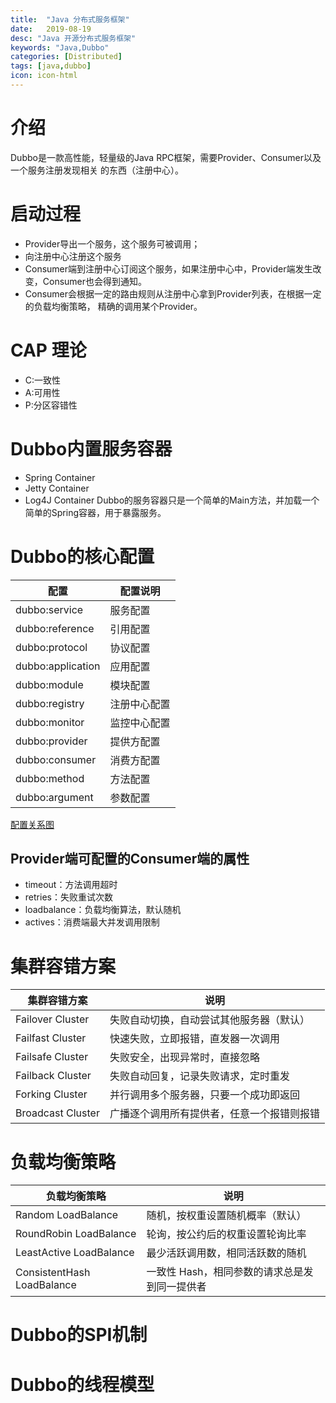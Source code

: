 ```yaml
---
title:  "Java 分布式服务框架"
date:   2019-08-19
desc: "Java 开源分布式服务框架"
keywords: "Java,Dubbo"
categories: [Distributed]
tags: [java,dubbo]
icon: icon-html
---
```


# 介绍
Dubbo是一款高性能，轻量级的Java RPC框架，需要Provider、Consumer以及一个服务注册发现相关
的东西（注册中心）。

# 启动过程
- Provider导出一个服务，这个服务可被调用；
- 向注册中心注册这个服务
- Consumer端到注册中心订阅这个服务，如果注册中心中，Provider端发生改变，Consumer也会得到通知。
- Consumer会根据一定的路由规则从注册中心拿到Provider列表，在根据一定的负载均衡策略，
精确的调用某个Provider。

# CAP 理论
- C:一致性
- A:可用性
- P:分区容错性

# Dubbo内置服务容器
- Spring Container
- Jetty Container
- Log4J Container
Dubbo的服务容器只是一个简单的Main方法，并加载一个简单的Spring容器，用于暴露服务。

# Dubbo的核心配置

| 配置  |配置说明|
|---|---|
|dubbo:service|服务配置|
|dubbo:reference|引用配置|
|dubbo:protocol|协议配置|
|dubbo:application|应用配置|
|dubbo:module|模块配置|
|dubbo:registry|注册中心配置|
|dubbo:monitor|监控中心配置|
|dubbo:provider|提供方配置|
|dubbo:consumer|消费方配置|
|dubbo:method|方法配置|
|dubbo:argument|参数配置|

[配置关系图](http://logistics.cdn.cone4.top/570bc2c2-dubbo-relation.jpg)

## Provider端可配置的Consumer端的属性

- timeout：方法调用超时
- retries：失败重试次数
- loadbalance：负载均衡算法，默认随机
- actives：消费端最大并发调用限制

# 集群容错方案

|集群容错方案|说明|
|---|---|
|Failover Cluster|失败自动切换，自动尝试其他服务器（默认）|
|Failfast Cluster|快速失败，立即报错，直发器一次调用|
|Failsafe Cluster|失败安全，出现异常时，直接忽略|
|Failback Cluster|失败自动回复，记录失败请求，定时重发|
|Forking  Cluster|并行调用多个服务器，只要一个成功即返回|
|Broadcast Cluster|广播逐个调用所有提供者，任意一个报错则报错|

# 负载均衡策略

|负载均衡策略 | 说明 |
|---|---|
|Random LoadBalance | 随机，按权重设置随机概率（默认）|
| RoundRobin LoadBalance | 轮询，按公约后的权重设置轮询比率|
| LeastActive LoadBalance | 最少活跃调用数，相同活跃数的随机 |
|ConsistentHash LoadBalance | 一致性 Hash，相同参数的请求总是发到同一提供者|

# Dubbo的SPI机制

# Dubbo的线程模型
